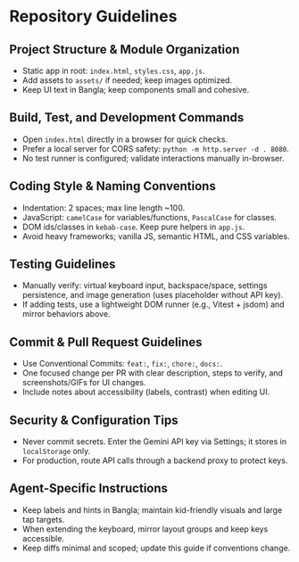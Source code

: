 # Repository Guidelines

## Project Structure & Module Organization
- Static app in root: `index.html`, `styles.css`, `app.js`.
- Add assets to `assets/` if needed; keep images optimized.
- Keep UI text in Bangla; keep components small and cohesive.

## Build, Test, and Development Commands
- Open `index.html` directly in a browser for quick checks.
- Prefer a local server for CORS safety: `python -m http.server -d . 8080`.
- No test runner is configured; validate interactions manually in-browser.

## Coding Style & Naming Conventions
- Indentation: 2 spaces; max line length ~100.
- JavaScript: `camelCase` for variables/functions, `PascalCase` for classes.
- DOM ids/classes in `kebab-case`. Keep pure helpers in `app.js`.
- Avoid heavy frameworks; vanilla JS, semantic HTML, and CSS variables.

## Testing Guidelines
- Manually verify: virtual keyboard input, backspace/space, settings persistence, and image generation (uses placeholder without API key).
- If adding tests, use a lightweight DOM runner (e.g., Vitest + jsdom) and mirror behaviors above.

## Commit & Pull Request Guidelines
- Use Conventional Commits: `feat:`, `fix:`, `chore:`, `docs:`.
- One focused change per PR with clear description, steps to verify, and screenshots/GIFs for UI changes.
- Include notes about accessibility (labels, contrast) when editing UI.

## Security & Configuration Tips
- Never commit secrets. Enter the Gemini API key via Settings; it stores in `localStorage` only.
- For production, route API calls through a backend proxy to protect keys.

## Agent-Specific Instructions
- Keep labels and hints in Bangla; maintain kid-friendly visuals and large tap targets.
- When extending the keyboard, mirror layout groups and keep keys accessible.
- Keep diffs minimal and scoped; update this guide if conventions change.
